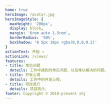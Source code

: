 ```yaml
---
home: true
heroImage: /avatar.jpg
heroImageStyle: {
  maxHeight: '200px',
  display: block,
  margin: '6rem auto 1.5rem',
  borderRadius: '50%',
  boxShadow: '0 5px 18px rgba(0,0,0,0.2)'
}
actionText: 开始 →
actionLink: /views/
features:
- title: 常见问题
  details: 工作中遇到的常见问题、以及难以解决的问题。
- title: 开发心得
  details: 工作中的开发心得。
- title: 项目简介
  details: 项目简介。
footer: Copyright © 2018-present xhj
---
```

